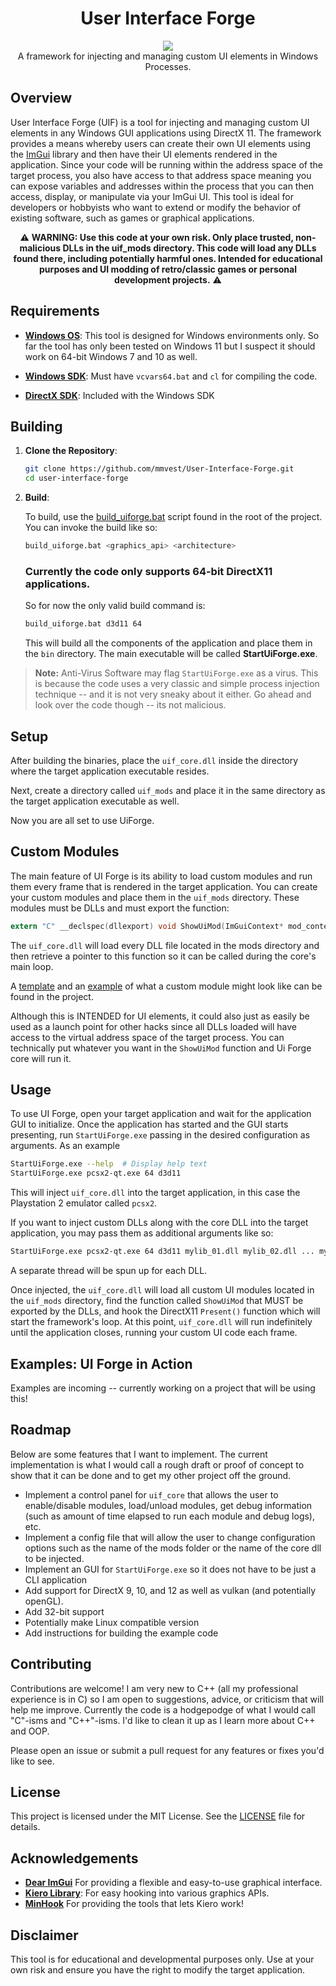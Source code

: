 <h1 align="center">User Interface Forge</h1>
<p align="center">
  <a href="https://github.com/mmvest/user-interface-forge/blob/master/LICENSE">
    <img src="https://img.shields.io/github/license/mmvest/user-interface-forge.svg?style=flat-square"/>
  </a>
  <br>
A framework for injecting and managing custom UI elements in Windows Processes.
</p>

## Overview

User Interface Forge (UIF) is a tool for injecting and managing custom UI elements in any Windows GUI applications using DirectX 11. The framework provides a means whereby users can create their own UI elements using the [ImGui](https://github.com/ocornut/imgui) library and then have their UI elements rendered in the application. Since your code will be running within the address space of the target process, you also have access to that address space meaning you can expose variables and addresses within the process that you can then access, display, or manipulate via your ImGui UI. This tool is ideal for developers or hobbyists who want to extend or modify the behavior of existing software, such as games or graphical applications.

<div align="center">

⚠️ **WARNING: Use this code at your own risk. Only place trusted, non-malicious DLLs in the uif_mods directory. This code will load any DLLs found there, including potentially harmful ones. Intended for educational purposes and UI modding of retro/classic games or personal development projects.** ⚠️

</div>

## Requirements
- **[Windows OS](https://www.microsoft.com/software-download/windows11)**: This tool is designed for Windows environments only. So far the tool has only been tested on Windows 11 but I suspect it should work on 64-bit Windows 7 and 10 as well.


- **[Windows SDK](https://developer.microsoft.com/en-us/windows/downloads/windows-sdk/)**: Must have `vcvars64.bat` and `cl` for compiling the code.

- **[DirectX SDK](https://learn.microsoft.com/en-us/windows/win32/directx-sdk--august-2009-)**: Included with the Windows SDK


## Building

1. **Clone the Repository**:
    ```bash
    git clone https://github.com/mmvest/User-Interface-Forge.git
    cd user-interface-forge
    ```

2. **Build**:

    To build, use the [build_uiforge.bat](build_uiforge.bat) script found in the root of the project. You can invoke the build like so:
    ```bash
    build_uiforge.bat <graphics_api> <architecture>
    ```

    ### **Currently the code only supports 64-bit DirectX11 applications.**
    
    So for now the only valid build command is:
    ```bash
    build_uiforge.bat d3d11 64
    ```

    This will build all the components of the application and place them in the `bin` directory. The main executable will be called **StartUiForge.exe**.

> **Note:** Anti-Virus Software may flag `StartUiForge.exe` as a virus. This is because the code uses a very classic and simple process injection technique -- and it is not very sneaky about it either. Go ahead and look over the code though -- its not malicious.

## Setup

After building the binaries, place the `uif_core.dll` inside the directory where the target application executable resides. 

Next, create a directory called `uif_mods` and place it in the same directory as the target application executable as well.

Now you are all set to use UiForge.

## Custom Modules

The main feature of UI Forge is its ability to load custom modules and run them every frame that is rendered in the target application. You can create your custom modules and place them in the `uif_mods` directory. These modules must be DLLs and must export the function:
```c
extern "C" __declspec(dllexport) void ShowUiMod(ImGuiContext* mod_context)
```
The `uif_core.dll` will load every DLL file located in the mods directory and then retrieve a pointer to this function so it can be called during the core's main loop.

A [template](uif_module_template.cpp) and an [example](uif_module_example.cpp) of what a custom module might look like can be found in the project.

Although this is INTENDED for UI elements, it could also just as easily be used as a launch point for other hacks since all DLLs loaded will have access to the virtual address space of the target process. You can technically put whatever you want in the `ShowUiMod` function and Ui Forge core will run it.

## Usage

To use UI Forge, open your target application and wait for the application GUI to initialize. Once the application has started and the GUI starts presenting, run `StartUiForge.exe` passing in the desired configuration as arguments. As an example
```bash
StartUiForge.exe --help  # Display help text
StartUiForge.exe pcsx2-qt.exe 64 d3d11
```
This will inject `uif_core.dll` into the target application, in this case the Playstation 2 emulator called `pcsx2`.

If you want to inject custom DLLs along with the core DLL into the target application, you may pass them as additional arguments like so:
```bash
StartUiForge.exe pcsx2-qt.exe 64 d3d11 mylib_01.dll mylib_02.dll ... mylib_N.dll
```
A separate thread will be spun up for each DLL.

Once injected, the `uif_core.dll` will load all custom UI modules located in the `uif_mods` directory, find the function called `ShowUiMod` that MUST be exported by the DLLs, and hook the DirectX11 `Present()` function which will start the framework's loop. At this point, `uif_core.dll` will run indefinitely until the application closes, running your custom UI code each frame.

## Examples: UI Forge in Action

Examples are incoming -- currently working on a project that will be using this!

## Roadmap
Below are some features that I want to implement. The current implementation is what I would call a rough draft or proof of concept to show that it can be done and to get my other project off the ground. 
- Implement a control panel for `uif_core` that allows the user to enable/disable modules, load/unload modules, get debug information (such as amount of time elapsed to run each module and debug logs), etc.
- Implement a config file that will allow the user to change configuration options such as the name of the mods folder or the name of the core dll to be injected.
- Implement an GUI for `StartUiForge.exe` so it does not have to be just a CLI application
- Add support for DirectX 9, 10, and 12 as well as vulkan (and potentially openGL).
- Add 32-bit support
- Potentially make Linux compatible version
- Add instructions for building the example code

## Contributing

Contributions are welcome! I am very new to C++ (all my professional experience is in C) so I am open to suggestions, advice, or criticism that will help me improve. Currently the code is a hodgepodge of what I would call "C"-isms and "C++"-isms. I'd like to clean it up as I learn more about C++ and OOP. 

Please open an issue or submit a pull request for any features or fixes you'd like to see.

## License

This project is licensed under the MIT License. See the [LICENSE](LICENSE.txt) file for details.

## Acknowledgements

- **[Dear ImGui](https://github.com/ocornut/imgui)** For providing a flexible and easy-to-use graphical interface.
- **[Kiero Library](https://github.com/Rebzzel/kiero)**: For easy hooking into various graphics APIs.
- **[MinHook](https://github.com/TsudaKageyu/minhook)** For providing the tools that lets Kiero work!

## Disclaimer

This tool is for educational and developmental purposes only. Use at your own risk and ensure you have the right to modify the target application.